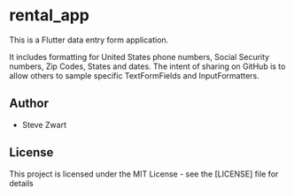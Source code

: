 # rental_app

This is a Flutter data entry form application.

It includes formatting for United States phone numbers, Social Security numbers, Zip Codes, States and dates.
The intent of sharing on GitHub is to allow others to sample specific TextFormFields and InputFormatters.

## Author

* Steve Zwart

## License

This project is licensed under the MIT License - see the [LICENSE] file for details
